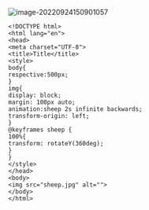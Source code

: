 ![image-20220924150901057](https://manv-typora.oss-cn-hangzhou.aliyuncs.com/typora-imgimage-20220924150901057.png)

```
<!DOCTYPE html>
<html lang="en">
<head>
<meta charset="UTF-8">
<title>Title</title>
<style>
body{
respective:500px;
}
img{
display: block;
margin: 100px auto;
animation:sheep 2s infinite backwards;
transform-origin: left;
}
@keyframes sheep {
100%{
transform: rotateY(360deg);
}
}
</style>
</head>
<body>
<img src="sheep.jpg" alt="">
</body>
</html>
```


